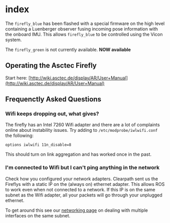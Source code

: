 # index

The `firefly_blue` has been flashed with a special firmware on the high level containing a Luenberger observer fusing incoming pose information with the onboard IMU. This allows `firefly_blue` to be controlled using the Vicon system.

The `firefly_green` is not currently available. **NOW available**

## Operating the Asctec Firefly

Start here: [http://wiki.asctec.de/display/AR/User+Manual](http://wiki.asctec.de/display/AR/User+Manual)

## Frequenctly Asked Questions

### Wifi keeps dropping out, what gives?

The firefly has an Intel 7260 Wifi adapter and there are a lot of complaints online about instability issues. Try adding to `/etc/modprobe/iwlwifi.conf` the following:

```text
options iwlwifi 11n_disable=8
```

This should turn on link aggregation and has worked once in the past.

### I'm connected to Wifi but I can't ping anything in the network

Check how you configured your network adapters. Clearpath sent us the Fireflys with a static IP on the \(always on\) ethernet adapter. This allows ROS to work even when not connected to a network. If this IP is on the same subnet as the Wifi adapter, all your packets will go through your unplugged ethernet.

To get around this see our [networking page](/Equipment/Networking/LAN.md) on dealing with multiple interfaces on the same subnet.

